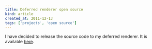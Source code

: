 ```yaml
---
title: Deferred renderer open source
kind: article
created_at: 2011-12-13
tags: ['projects', 'open source']
---
```


I have decided to release the source code to my deferred renderer. It
is available <a href="https://bitbucket.org/abbec/deferred/" rel="external">here</a>.
